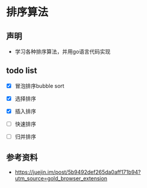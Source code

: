 # 排序算法

## 声明
* 学习各种排序算法，并用go语言代码实现

## todo list
- [x] 冒泡排序bubble sort
- [x] 选择排序
- [x] 插入排序
- [ ] 快速排序
- [ ] 归并排序


## 参考资料
* https://juejin.im/post/5b9492def265da0aff171b94?utm_source=gold_browser_extension
